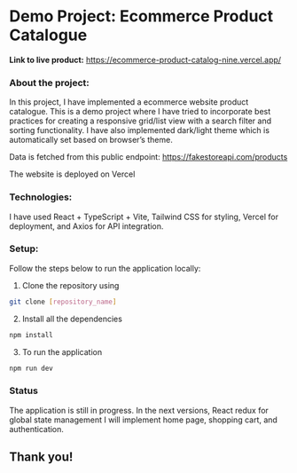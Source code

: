 # Demo Project: Ecommerce Product Catalogue

**Link to live product:** https://ecommerce-product-catalog-nine.vercel.app/ 

### About the project:

In this project, I have implemented a ecommerce website product catalogue. This is a demo project where I have tried to incorporate best practices for creating a responsive grid/list view with a search filter and sorting functionality. I have also implemented dark/light theme which is automatically set based on browser’s theme.  

Data is fetched from this public endpoint: https://fakestoreapi.com/products

The website is deployed on Vercel

### Technologies:

I have used React + TypeScript + Vite, Tailwind CSS for styling, Vercel for deployment, and Axios for API integration.

### Setup:

Follow the steps below to run the application locally:

1. Clone the repository using 

```bash
git clone [repository_name]
```

2. Install all the dependencies 

```bash
npm install
```

3. To run the application 

```bash
npm run dev
```

### Status

The application is still in progress. In the next versions, React redux for global state management I will implement home page, shopping cart, and authentication.

## Thank you!
